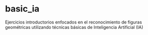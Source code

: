 # basic_ia
Ejercicios introductorios enfocados en el reconocimiento de figuras geométricas utilizando técnicas básicas de Inteligencia Artificial (IA)
